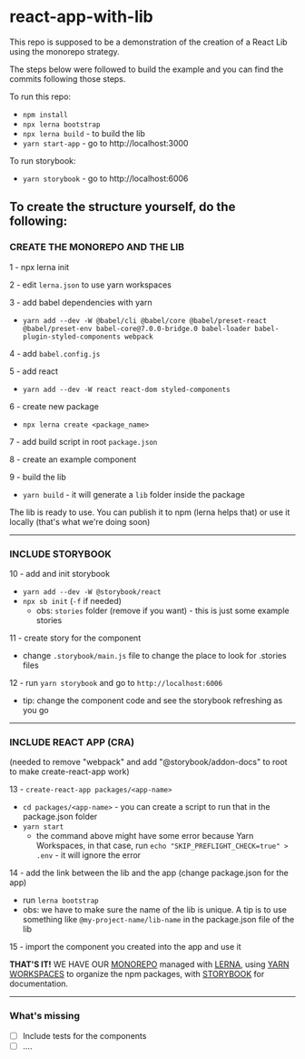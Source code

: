 # react-app-with-lib

This repo is supposed to be a demonstration of the creation of a React Lib using the monorepo strategy.

The steps below were followed to build the example and you can find the commits following those steps.

To run this repo:
- `npm install`
- `npx lerna bootstrap`
- `npx lerna build` - to build the lib
- `yarn start-app` - go to http://localhost:3000

To run storybook:
- `yarn storybook` - go to http://localhost:6006

## To create the structure yourself, do the following:
### CREATE THE MONOREPO AND THE LIB

1 - npx lerna init

2 - edit `lerna.json` to use yarn workspaces

3 - add babel dependencies with yarn
- `yarn add --dev -W @babel/cli @babel/core @babel/preset-react @babel/preset-env babel-core@7.0.0-bridge.0 babel-loader babel-plugin-styled-components webpack`

4 - add `babel.config.js`

5 - add react
- `yarn add --dev -W react react-dom styled-components`

6 - create new package
- `npx lerna create <package_name>`

7 - add build script in root `package.json`

8 - create an example component

9 - build the lib
- `yarn build` - it will generate a `lib` folder inside the package

The lib is ready to use. You can publish it to npm (lerna helps that) or use it locally (that's what we're doing soon)

----

### INCLUDE STORYBOOK

10 - add and init storybook
- `yarn add --dev -W @storybook/react`
- `npx sb init` (`-f` if needed)
    - obs: `stories` folder (remove if you want) - this is just some example stories

11 - create story for the component
- change `.storybook/main.js` file to change the place to look for .stories files

12 - run `yarn storybook` and go to `http://localhost:6006`
 - tip: change the component code and see the storybook refreshing as you go

 ----

### INCLUDE REACT APP (CRA)

(needed to remove "webpack" and add "@storybook/addon-docs" to root to make create-react-app work)

13 - `create-react-app packages/<app-name>`
- `cd packages/<app-name>` - you can create a script to run that in the package.json folder
- `yarn start`
    - the command above might have some error because Yarn Workspaces, in that case, run `echo "SKIP_PREFLIGHT_CHECK=true" > .env` - it will ignore the error

14 - add the link between the lib and the app (change package.json for the app)
- run `lerna bootstrap`
- obs: we have to make sure the name of the lib is unique. A tip is to use something like `@my-project-name/lib-name` in the package.json file of the lib

15 - import the component you created into the app and use it

**THAT'S IT!**
WE HAVE OUR [MONOREPO](https://www.toptal.com/front-end/guide-to-monorepos) managed with [LERNA](https://github.com/lerna/lerna), using [YARN WORKSPACES](https://classic.yarnpkg.com/en/docs/workspaces/) to organize the npm packages, with [STORYBOOK](https://storybook.js.org/docs/react/get-started/introduction) for documentation.

---


### What's missing
- [ ] Include tests for the components
- [ ] ....